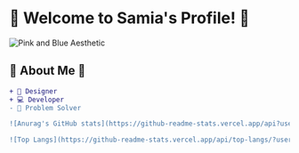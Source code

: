 # 🌸 Welcome to Samia's Profile! 🌸

![Pink and Blue Aesthetic](https://via.placeholder.com/1000x200/FFC0CB/ADD8E6?text=+)

## 🌟 About Me 🌟

```diff
+ 🎨 Designer
+ 💻 Developer
- 🧩 Problem Solver

![Anurag's GitHub stats](https://github-readme-stats.vercel.app/api?username=tkqdldk&show_icons=true&theme=cobalt)

![Top Langs](https://github-readme-stats.vercel.app/api/top-langs/?username=tkqdldk&hide_progress=true)
